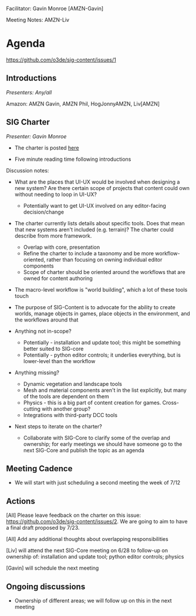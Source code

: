 Facilitator: Gavin Monroe [AMZN-Gavin]

Meeting Notes: AMZN-Liv

# Agenda
https://github.com/o3de/sig-content/issues/1

## Introductions
*Presenters: Any/all*

Amazon: AMZN Gavin, AMZN Phil, HogJonnyAMZN, Liv[AMZN]

## SIG Charter

*Presenter: Gavin Monroe*

* The charter is posted [here](https://github.com/o3de/sig-content/blob/main/governance/SIG%20Content%20Creation%20Charter.md)

* Five minute reading time following introductions

Discussion notes:
* What are the places that UI-UX would be involved when designing a new system? Are there certain scope of projects that content could own without needing to loop in UI-UX? 
    * Potentially want to get UI-UX involved on any editor-facing decision/change

* The charter currently lists details about specific tools. Does that mean that new systems aren't included (e.g. terrain)? The charter could describe from more framework. 
    *  Overlap with core, presentation 
    *  Refine the charter to include a taxonomy and be more workflow-oriented, rather than focusing on owning individual editor components 
    * Scope of charter should be oriented around the workflows that are owned for content authoring 

* The macro-level workflow is "world building", which a lot of these tools touch

* The purpose of SIG-Content is to advocate for the ability to create worlds, manage objects in games, place objects in the environment, and the workflows around that 

* Anything not in-scope?
    * Potentially - installation and update tool; this might be something better suited to SIG-core 
    * Potentially - python editor controls; it underlies everything, but is lower-level than the workflow 

* Anything missing?
    * Dynamic vegetation and landscape tools
    * Mesh and material components aren't in the list explicitly, but many of the tools are dependent on them
    * Physics - this is a big part of content creation for games. Cross-cutting with another group? 
    * Integrations with third-party DCC tools

* Next steps to iterate on the charter?
    * Collaborate with SIG-Core to clarify some of the overlap and ownership; for early meetings we should have someone go to the next SIG-Core and publish the topic as an agenda
          

## Meeting Cadence    
* We will start with just scheduling a second meeting the week of 7/12

## Actions
[All] Please leave feedback on the charter on this issue: 
https://github.com/o3de/sig-content/issues/2. We are going to aim to have a final draft proposed by 7/23. 

[All] Add any additional thoughts about overlapping responsibilities

[Liv] will attend the next SIG-Core meeting on 6/28 to follow-up on ownership of: installation and update tool; python editor controls; physics 

[Gavin] will schedule the next meeting 

## Ongoing discussions
* Ownership of different areas; we will follow up on this in the next meeting
